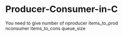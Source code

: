 # Producer-Consumer-in-C
You need to give number of 
nproducer 
items_to_prod     
nconsumer 
items_to_cons 
queue_size 
